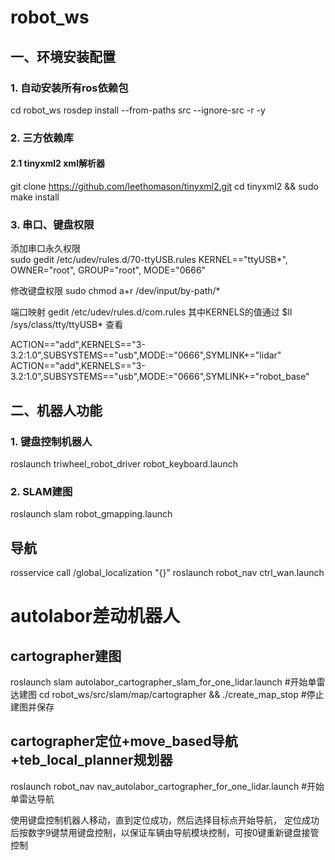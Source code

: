 # robot_ws
## 一、环境安装配置
### 1. 自动安装所有ros依赖包
cd robot_ws
rosdep install --from-paths src --ignore-src -r -y

### 2. 三方依赖库
#### 2.1 tinyxml2 xml解析器
git clone https://github.com/leethomason/tinyxml2.git
cd tinyxml2 && sudo make install

### 3. 串口、键盘权限
添加串口永久权限 \
sudo gedit /etc/udev/rules.d/70-ttyUSB.rules
KERNEL=="ttyUSB*", OWNER="root", GROUP="root", MODE="0666" 

修改键盘权限
sudo chmod a+r /dev/input/by-path/*

端口映射
gedit /etc/udev/rules.d/com.rules
其中KERNELS的值通过 $ll /sys/class/tty/ttyUSB* 查看

ACTION=="add",KERNELS=="3-3.2:1.0",SUBSYSTEMS=="usb",MODE:="0666",SYMLINK+="lidar" 
ACTION=="add",KERNELS=="3-3.2:1.0",SUBSYSTEMS=="usb",MODE:="0666",SYMLINK+="robot_base" 


## 二、机器人功能
### 1. 键盘控制机器人
roslaunch triwheel_robot_driver robot_keyboard.launch

### 2. SLAM建图
roslaunch slam robot_gmapping.launch


## 导航
rosservice call /global_localization "{}" 
roslaunch robot_nav ctrl_wan.launch










# autolabor差动机器人
## cartographer建图
roslaunch slam autolabor_cartographer_slam_for_one_lidar.launch  #开始单雷达建图
cd robot_ws/src/slam/map/cartographer && ./create_map_stop       #停止建图并保存

## cartographer定位+move_based导航+teb_local_planner规划器
roslaunch robot_nav nav_autolabor_cartographer_for_one_lidar.launch  #开始单雷达导航

使用键盘控制机器人移动，直到定位成功，然后选择目标点开始导航， 定位成功后按数字9键禁用键盘控制，以保证车辆由导航模块控制，可按0键重新键盘接管控制




